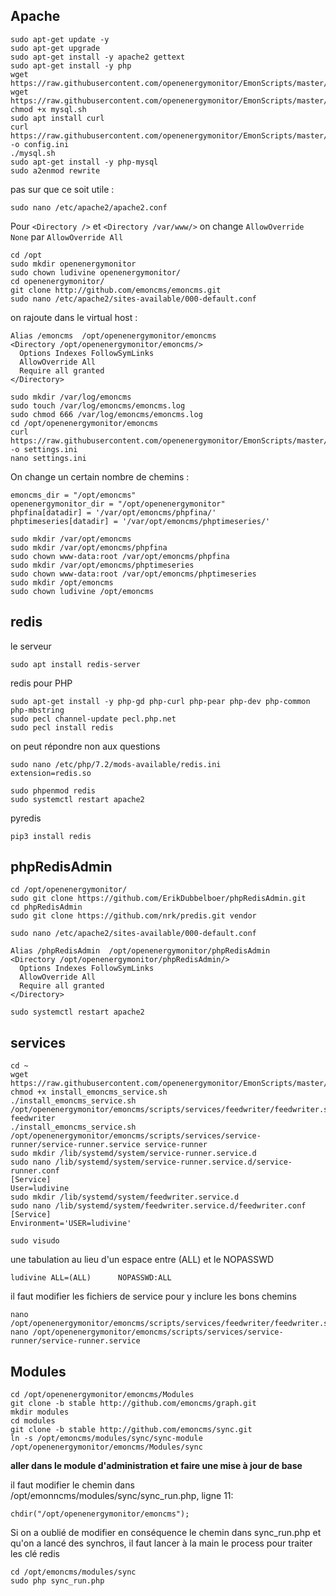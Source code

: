 ## Apache

```
sudo apt-get update -y
sudo apt-get upgrade
sudo apt-get install -y apache2 gettext
sudo apt-get install -y php
wget https://raw.githubusercontent.com/openenergymonitor/EmonScripts/master/install/mysql.sh
wget https://raw.githubusercontent.com/openenergymonitor/EmonScripts/master/install/load_config.sh
chmod +x mysql.sh
sudo apt install curl
curl https://raw.githubusercontent.com/openenergymonitor/EmonScripts/master/install/emonsd.config.ini -o config.ini
./mysql.sh
sudo apt-get install -y php-mysql
sudo a2enmod rewrite
```
pas sur que ce soit utile :
```
sudo nano /etc/apache2/apache2.conf
```
Pour `<Directory />` et `<Directory /var/www/>` on change `AllowOverride None` par `AllowOverride All`

```
cd /opt
sudo mkdir openenergymonitor
sudo chown ludivine openenergymonitor/
cd openenergymonitor/
git clone http://github.com/emoncms/emoncms.git
sudo nano /etc/apache2/sites-available/000-default.conf
```

on rajoute dans le virtual host :
```
Alias /emoncms  /opt/openenergymonitor/emoncms
<Directory /opt/openenergymonitor/emoncms/>
  Options Indexes FollowSymLinks
  AllowOverride All
  Require all granted
</Directory>
```

```
sudo mkdir /var/log/emoncms
sudo touch /var/log/emoncms/emoncms.log
sudo chmod 666 /var/log/emoncms/emoncms.log
cd /opt/openenergymonitor/emoncms
curl https://raw.githubusercontent.com/openenergymonitor/EmonScripts/master/defaults/emoncms/emonpi.settings.ini -o settings.ini
nano settings.ini
```
On change un certain nombre de chemins :
```
emoncms_dir = "/opt/emoncms"
openenergymonitor_dir = "/opt/openenergymonitor"
phpfina[datadir] = '/var/opt/emoncms/phpfina/'
phptimeseries[datadir] = '/var/opt/emoncms/phptimeseries/'
```

```
sudo mkdir /var/opt/emoncms
sudo mkdir /var/opt/emoncms/phpfina
sudo chown www-data:root /var/opt/emoncms/phpfina
sudo mkdir /var/opt/emoncms/phptimeseries
sudo chown www-data:root /var/opt/emoncms/phptimeseries
sudo mkdir /opt/emoncms
sudo chown ludivine /opt/emoncms
```
## redis
le serveur
```
sudo apt install redis-server
```
redis pour PHP
```
sudo apt-get install -y php-gd php-curl php-pear php-dev php-common php-mbstring
sudo pecl channel-update pecl.php.net
sudo pecl install redis
```
on peut répondre non aux questions

```
sudo nano /etc/php/7.2/mods-available/redis.ini
extension=redis.so

sudo phpenmod redis
sudo systemctl restart apache2
```
pyredis 
```
pip3 install redis
```

## phpRedisAdmin
```
cd /opt/openenergymonitor/
sudo git clone https://github.com/ErikDubbelboer/phpRedisAdmin.git
cd phpRedisAdmin
sudo git clone https://github.com/nrk/predis.git vendor

sudo nano /etc/apache2/sites-available/000-default.conf
```

```
Alias /phpRedisAdmin  /opt/openenergymonitor/phpRedisAdmin
<Directory /opt/openenergymonitor/phpRedisAdmin/>
  Options Indexes FollowSymLinks
  AllowOverride All
  Require all granted
</Directory>
```

```
sudo systemctl restart apache2
```
## services

```
cd ~
wget https://raw.githubusercontent.com/openenergymonitor/EmonScripts/master/common/install_emoncms_service.sh
chmod +x install_emoncms_service.sh
./install_emoncms_service.sh /opt/openenergymonitor/emoncms/scripts/services/feedwriter/feedwriter.service feedwriter
./install_emoncms_service.sh /opt/openenergymonitor/emoncms/scripts/services/service-runner/service-runner.service service-runner
sudo mkdir /lib/systemd/system/service-runner.service.d
sudo nano /lib/systemd/system/service-runner.service.d/service-runner.conf
[Service]
User=ludivine
sudo mkdir /lib/systemd/system/feedwriter.service.d
sudo nano /lib/systemd/system/feedwriter.service.d/feedwriter.conf
[Service]
Environment='USER=ludivine'
```
```
sudo visudo
```
une tabulation au lieu d'un espace entre (ALL) et le NOPASSWD
```
ludivine ALL=(ALL)      NOPASSWD:ALL
```
il faut modifier les fichiers de service pour y inclure les bons chemins
```
nano /opt/openenergymonitor/emoncms/scripts/services/feedwriter/feedwriter.service
nano /opt/openenergymonitor/emoncms/scripts/services/service-runner/service-runner.service
```
## Modules

```
cd /opt/openenergymonitor/emoncms/Modules
git clone -b stable http://github.com/emoncms/graph.git
mkdir modules
cd modules
git clone -b stable http://github.com/emoncms/sync.git
ln -s /opt/emoncms/modules/sync/sync-module /opt/openenergymonitor/emoncms/Modules/sync
```
**aller dans le module d'administration et faire une mise à jour de base**

il faut modifier le chemin dans /opt/emonncms/modules/sync/sync_run.php, ligne 11:
```
chdir("/opt/openenergymonitor/emoncms");
```
Si on a oublié de modifier en conséquence le chemin dans sync_run.php et qu'on a lancé des synchros, il faut lancer à la main le process pour traiter les clé redis
```
cd /opt/emoncms/modules/sync
sudo php sync_run.php
```

